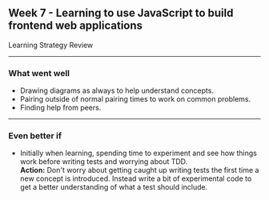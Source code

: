 ## Week 7 - Learning to use JavaScript to build frontend web applications
Learning Strategy Review

-----------------------
### What went well
- Drawing diagrams as always to help understand concepts.
- Pairing outside of normal pairing times to work on common problems.
- Finding help from peers.


-----------------------
### Even better if

- Initially when learning, spending time to experiment and see how things work before writing tests and worrying about TDD.  
**Action:** Don't worry about getting caught up writing tests the first time a new concept is introduced. Instead write a bit of experimental code to get a better understanding of what a test should include.

